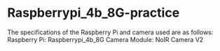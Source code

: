 # Raspberrypi_4b_8G-practice
The specifications of the Raspberry Pi and camera used are as follows: 
Raspberry Pi: Raspberrypi_4b_8G 
Camera Module: NoIR Camera V2
